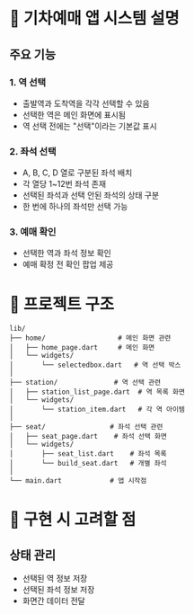 # 🚂 기차예매 앱 시스템 설명
## 주요 기능
### 1. 역 선택

- 출발역과 도착역을 각각 선택할 수 있음
- 선택한 역은 메인 화면에 표시됨
- 역 선택 전에는 "선택"이라는 기본값 표시

### 2. 좌석 선택

- A, B, C, D 열로 구분된 좌석 배치
- 각 열당 1~12번 좌석 존재
- 선택된 좌석과 선택 안된 좌석의 상태 구분
- 한 번에 하나의 좌석만 선택 가능

### 3. 예매 확인

- 선택한 역과 좌석 정보 확인
- 예매 확정 전 확인 팝업 제공

# 📁 프로젝트 구조
```
lib/
├── home/                  # 메인 화면 관련
│   ├── home_page.dart     # 메인 화면
│   └── widgets/
│       └── selectedbox.dart   # 역 선택 박스
│
├── station/              # 역 선택 관련
│   ├── station_list_page.dart  # 역 목록 화면
│   └── widgets/
│       └── station_item.dart   # 각 역 아이템
│
├── seat/                # 좌석 선택 관련
│   ├── seat_page.dart    # 좌석 선택 화면
│   └── widgets/
│       ├── seat_list.dart    # 좌석 목록
│       └── build_seat.dart   # 개별 좌석
│
└── main.dart            # 앱 시작점
```

# 💭 구현 시 고려할 점

## 상태 관리

- 선택된 역 정보 저장
- 선택된 좌석 정보 저장
- 화면간 데이터 전달


